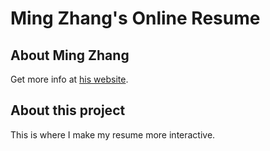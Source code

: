 
Ming Zhang's Online Resume
==========================

About Ming Zhang
----------------
Get more info at [his website](http://mingzhang.me/).

About this project
------------------
This is where I make my resume more interactive.